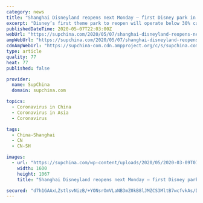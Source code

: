```yaml
---
category: news
title: "Shanghai Disneyland reopens next Monday — first Disney park in the world post COVID-19"
excerpt: "Disney’s first theme park to reopen will operate below 30% capacity and with “enhanced health and safety measures” Shanghai Disneyland was the first of Disney’s theme parks to close on January 25 amid the COVID-19 pandemic."
publishedDateTime: 2020-05-07T22:03:00Z
webUrl: "https://supchina.com/2020/05/07/shanghai-disneyland-reopens-next-monday-first-disney-park-in-the-world-post-covid-19/"
ampWebUrl: "https://supchina.com/2020/05/07/shanghai-disneyland-reopens-next-monday-first-disney-park-in-the-world-post-covid-19/amp/"
cdnAmpWebUrl: "https://supchina-com.cdn.ampproject.org/c/s/supchina.com/2020/05/07/shanghai-disneyland-reopens-next-monday-first-disney-park-in-the-world-post-covid-19/amp/"
type: article
quality: 77
heat: 77
published: false

provider:
  name: SupChina
  domain: supchina.com

topics:
  - Coronavirus in China
  - Coronavirus in Asia
  - Coronavirus

tags:
  - China-Shanghai
  - CN
  - CN-SH

images:
  - url: "https://supchina.com/wp-content/uploads/2020/05/2020-03-09T075208Z_1619236981_MT1IMGCN000T738KA_RTRMADP_3_CHINA-CHINESE-SHANGHAI-DISNEYLAND-RESORT-DISNEYTOWN-OPERATION.jpg"
    width: 1600
    height: 1067
    title: "Shanghai Disneyland reopens next Monday — first Disney park in the world post COVID-19"

secured: "d7h1GAAxLZstlsvNizB/+YONsrOmVLaNB3mZ0kB8lJMZCS3MltB7wcfvkAs/DV32Es0sIeT/XmkB/5sSNJglN77u6Jwr9H+2XAkvuu6b/sSFwtgZ77zmZzNQLotfCwa/D5IbRKltWU7nuTGwTglRIgEI3jVEaA9n+gp9Jm1WPUqJysOiTeLOgOGf6Txp82S1pAhp3774vt5rCDOS8BgwSaavmTY1k5bvuCKKBlDNOlqT/Ch96304bNXHW26wMWntfcyQgcmw11qNFwvfG/NPazf9Ac8fmnbdzrGtX1xGkBCWseWKr14obJZzzKKP1TT0swpFuzT/Fo3vJQhwBICI8CAhcYgyQ8Rv5Bo+mluLwP8rLTtGwL2sTzak/bfRk3R2pRkDnvj9jhiP90Ro0JztD59LYkRoaJ6pkud1dWdV7nJ0mDCV4UvaAEokZ/i0qzpgzswxl0Lsf3IyftUpWY0odpBKYL4JhNZR7uTVYTAw7KM=;d017dL7/kP4cMw+1Is0jVg=="
---
```


